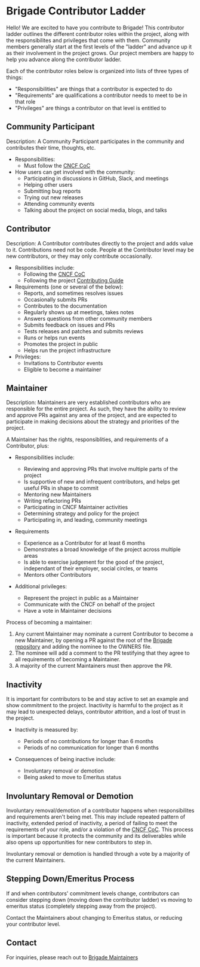 # Brigade Contributor Ladder

Hello! We are excited to have you contribute to Brigade! This contributor ladder outlines the different contributor roles within the project, along with the responsibilites and privileges that come with them. Community members generally start at the first levels of the "ladder" and advance up it as their involvement in the project grows. Our project members are happy to help you advance along the contributor ladder.

Each of the contributor roles below is organized into lists of three types of things:
* "Responsibilities" are things that a contributor is expected to do
* "Requirements" are qualifications a contributor needs to meet to be in that role
* "Privileges" are things a contributor on that level is entitled to

## Community Participant

Description: A Community Participant participates in the community and contributes their time, thoughts, etc. 
* Responsibilities:
    * Must follow the [CNCF CoC](https://github.com/cncf/foundation/blob/master/code-of-conduct.md)
* How users can get involved with the community:
    * Participating in discussions in GitHub, Slack, and meetings
    * Helping other users
    * Submitting bug reports
    * Trying out new releases
    * Attending community events
    * Talking about the project on social media, blogs, and talks

## Contributor

Description: A Contributor contributes directly to the project and adds value to it. Contributions need not be code. People at the Contributor level may be new contributors, or they may only contribute occasionally.

* Responsibilities include:
    * Following the [CNCF CoC](https://github.com/cncf/foundation/blob/master/code-of-conduct.md)
    * Following the project [Contributing Guide](https://github.com/brigadecore/brigade/blob/master/CONTRIBUTING.md)
* Requirements (one or several of the below):
    * Reports, and sometimes resolves issues
    * Occasionally submits PRs
    * Contributes to the documentation
    * Regularly shows up at meetings, takes notes
    * Answers questions from other community members
    * Submits feedback on issues and PRs
    * Tests releases and patches and submits reviews
    * Runs or helps run events
    * Promotes the project in public
    * Helps run the project infrastructure
* Privileges:
    * Invitations to Contributor events
    * Eligible to become a maintainer


## Maintainer

Description: Maintainers are very established contributors who are responsible for the entire project. As such, they have the ability to review and approve PRs against any area of the project, and are expected to participate in making decisions about the strategy and priorities of the project.

A Maintainer has the rights, responsiblities, and requirements of a Contributor, plus:

* Responsibilities include:
    * Reviewing and approving PRs that involve multiple parts of the project
    * Is supportive of new and infrequent contributors, and helps get useful PRs in shape to commit
    * Mentoring new Maintainers
    * Writing refactoring PRs
    * Participating in CNCF Maintainer activities
    * Determining strategy and policy for the project
    * Participating in, and leading, community meetings
* Requirements
    * Experience as a Contributor for at least 6 months
    * Demonstrates a broad knowledge of the project across multiple areas
    * Is able to exercise judgement for the good of the project, independant of their employer, social circles, or teams
    * Mentors other Contributors
  
* Additional privileges:
    * Represent the project in public as a Maintainer
    * Communicate with the CNCF on behalf of the project
    * Have a vote in Maintainer decisions

Process of becoming a maintainer:

1. Any current Maintainer may nominate a current Contributor to become a new Maintainer, by opening a PR against the root of the [Brigade repository](https://github.com/brigadecore/brigade) and adding the nominee to the OWNERS file.
2. The nominee will add a comment to the PR testifying that they agree to all requirements of becoming a Maintainer.
3. A majority of the current Maintainers must then approve the PR.

## Inactivity

It is important for contributors to be and stay active to set an example and show commitment to the project. Inactivity is harmful to the project as it may lead to unexpected delays, contributor attrition, and a lost of trust in the project.

* Inactivity is measured by:
    * Periods of no contributions for longer than 6 months
    * Periods of no communication for longer than 6 months

* Consequences of being inactive include:
    * Involuntary removal or demotion
    * Being asked to move to Emeritus status

## Involuntary Removal or Demotion

Involuntary removal/demotion of a contributor happens when responsibilites and requirements aren't being met. This may include repeated pattern of inactivity, extended period of inactivity, a period of failing to meet the requirements of your role, and/or a violation of the [CNCF CoC](https://github.com/cncf/foundation/blob/master/code-of-conduct.md). This process is important because it protects the community and its deliverables while also opens up opportunities for new contributors to step in.


Involuntary removal or demotion is handled through a vote by a majority of the current Maintainers.

## Stepping Down/Emeritus Process

If and when contributors' commitment levels change, contributors can consider stepping down (moving down the contributor ladder) vs moving to emeritus status (completely stepping away from the project).

Contact the Maintainers about changing to Emeritus status, or reducing your contributor level.

## Contact

For inquiries, please reach out to [Brigade Maintainers](cncf-brigade-maintainers@lists.cncf.io)
